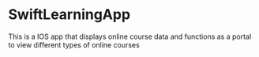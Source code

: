 # SwiftLearningApp
This is a IOS app that displays online course data and functions as a portal to view different types of online courses
